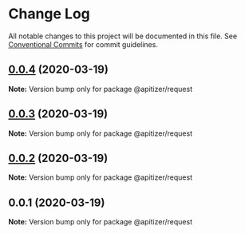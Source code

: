 # Change Log

All notable changes to this project will be documented in this file.
See [Conventional Commits](https://conventionalcommits.org) for commit guidelines.

## [0.0.4](https://github.com/jeanfortheweb/apitizer/compare/@apitizer/request@0.0.3...@apitizer/request@0.0.4) (2020-03-19)

**Note:** Version bump only for package @apitizer/request





## [0.0.3](https://github.com/jeanfortheweb/apitizer/compare/@apitizer/request@0.0.2...@apitizer/request@0.0.3) (2020-03-19)

**Note:** Version bump only for package @apitizer/request





## [0.0.2](https://github.com/jeanfortheweb/apitizer/compare/@apitizer/request@0.0.1...@apitizer/request@0.0.2) (2020-03-19)

**Note:** Version bump only for package @apitizer/request





## 0.0.1 (2020-03-19)

**Note:** Version bump only for package @apitizer/request
